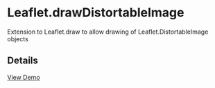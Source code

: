 # Leaflet.drawDistortableImage

Extension to Leaflet.draw to allow drawing of Leaflet.DistortableImage objects

## Details

[View Demo](https://cloudcompli.github.io/Leaflet.drawDistortableImage/examples/full.html)
